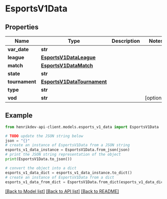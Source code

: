 # EsportsV1Data


## Properties

Name | Type | Description | Notes
------------ | ------------- | ------------- | -------------
**var_date** | **str** |  | 
**league** | [**EsportsV1DataLeague**](EsportsV1DataLeague.md) |  | 
**match** | [**EsportsV1DataMatch**](EsportsV1DataMatch.md) |  | 
**state** | **str** |  | 
**tournament** | [**EsportsV1DataTournament**](EsportsV1DataTournament.md) |  | 
**type** | **str** |  | 
**vod** | **str** |  | [optional] 

## Example

```python
from henrikdev-api-client.models.esports_v1_data import EsportsV1Data

# TODO update the JSON string below
json = "{}"
# create an instance of EsportsV1Data from a JSON string
esports_v1_data_instance = EsportsV1Data.from_json(json)
# print the JSON string representation of the object
print(EsportsV1Data.to_json())

# convert the object into a dict
esports_v1_data_dict = esports_v1_data_instance.to_dict()
# create an instance of EsportsV1Data from a dict
esports_v1_data_from_dict = EsportsV1Data.from_dict(esports_v1_data_dict)
```
[[Back to Model list]](../README.md#documentation-for-models) [[Back to API list]](../README.md#documentation-for-api-endpoints) [[Back to README]](../README.md)


